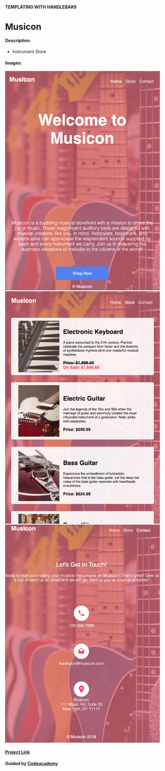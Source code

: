 #### TEMPLATING WITH HANDLEBARS

# Musicon

#### Description:
- Instrument Store

#### Images:
![Musicon](img/Musicon1.png)
![Musicon](Musicon2.png)
![Musicon](Musicon3.png)

#### [Project Link](https://www.codecademy.com/paths/web-development/tracks/build-interactive-websites/modules/templating-with-handlebars/projects/musicon)

#### Guided by [Codeacademy](http://ssqt.co/mQfdNdy)
